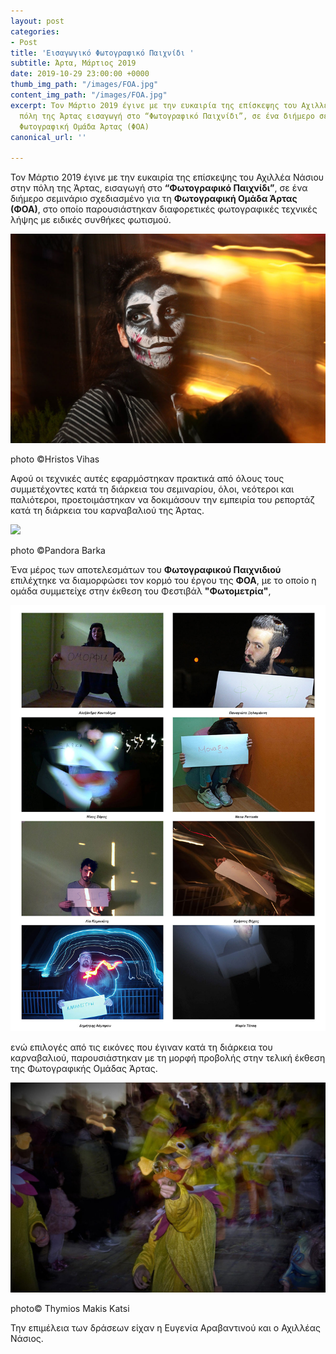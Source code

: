 ```yaml
---
layout: post
categories:
- Post
title: 'Εισαγωγικό Φωτογραφικό Παιχνίδι '
subtitle: Άρτα, Μάρτιος 2019
date: 2019-10-29 23:00:00 +0000
thumb_img_path: "/images/FOA.jpg"
content_img_path: "/images/FOA.jpg"
excerpt: Τον Μάρτιο 2019 έγινε με την ευκαιρία της επίσκεψης του Αχιλλέα Νάσιου στην
  πόλη της Άρτας εισαγωγή στο “Φωτογραφικό Παιχνίδι”, σε ένα διήμερο σεμινάριο στην
  Φωτογραφική Ομάδα Άρτας (ΦΟΑ)
canonical_url: ''

---
```

Τον Μάρτιο 2019 έγινε με την ευκαιρία της επίσκεψης του Αχιλλέα Νάσιου στην πόλη της Άρτας, εισαγωγή στο **“Φωτογραφικό Παιχνίδι”**, σε ένα διήμερο σεμινάριο σχεδιασμένο για τη **Φωτογραφική Ομάδα Άρτας (ΦΟΑ)**, στο οποίο παρουσιάστηκαν διαφορετικές φωτογραφικές τεχνικές λήψης με ειδικές συνθήκες φωτισμού. 

![](/images/202.-Hristos-Viha.jpg)

photo ©Hristos Vihas

Αφού οι τεχνικές αυτές εφαρμόστηκαν πρακτικά από όλους τους συμμετέχοντες κατά τη διάρκεια του σεμιναρίου, όλοι, νεότεροι και παλιότεροι, προετοιμάστηκαν να δοκιμάσουν την εμπειρία του ρεπορτάζ κατά τη διάρκεια του καρναβαλιού της Άρτας.

![](/images/66.-Πανδώρα-Μπαρκ.jpg)

photo ©Pandora Barka

Ένα μέρος των αποτελεσμάτων του **Φωτογραφικού Παιχνιδιού** επιλέχτηκε να διαμορφώσει τον κορμό του έργου της **ΦΟΑ**, με το οποίο η ομάδα συμμετείχε στην έκθεση του Φεστιβάλ **"Φωτομετρία"**,

![](/images/ΦΩΤΟΜΕΤΡΙΑ-2-1.jpg)

ενώ επιλογές από τις εικόνες που έγιναν κατά τη διάρκεια του καρναβαλιού, παρουσιάστηκαν με τη μορφή προβολής στην τελική έκθεση της Φωτογραφικής Ομάδας Άρτας. 

![](/images/12.-Thimios-Makis-Kats.jpg)

photo© Thymios Makis Katsi

Την επιμέλεια των δράσεων είχαν η Ευγενία Αραβαντινού και ο Αχιλλέας Νάσιος. 